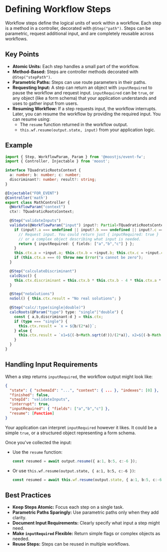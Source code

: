 # Defining Workflow Steps

Workflow steps define the logical units of work within a workflow. Each step is a method in a controller, decorated with `@Step("path")`. Steps can be parametric, request additional input, and are completely reusable across workflows.

## Key Points

- **Atomic Units:** Each step handles a small part of the workflow.
- **Method-Based:** Steps are controller methods decorated with `@Step("stepPath")`.
- **Parametric Paths:** Steps can use route parameters in their paths.
- **Requesting Input:** A step can return an object with `inputRequired` to pause the workflow and request input. `inputRequired` can be `true`, or any object (like a form schema) that your application understands and uses to gather input from users.
- **Resuming Workflow:** If a step requests input, the workflow interrupts. Later, you can resume the workflow by providing the required input. You can resume using:
  - The `resume` function returned in the workflow output.
  - `this.wf.resume(output.state, input)` from your application logic.

## Example

```ts
import { Step, WorkflowParam, Param } from '@moostjs/event-fw';
import { Controller, Injectable } from 'moost';

interface TQuadraticRootsContext {
  a: number; b: number; c: number;
  discriminant?: number; result?: string;
}

@Injectable("FOR_EVENT")
@Controller('math')
export class MathController {
  @WorkflowParam("context")
  ctx!: TQuadraticRootsContext;

  @Step("validateInputs")
  validate(@WorkflowParam("input") input?: Partial<TQuadraticRootsContext>) {
    if (input?.a === undefined || input?.b === undefined || input?.c === undefined) {
      // Request input. You could return just { inputRequired: true }
      // or a complex object describing what input is needed.
      return { inputRequired: { fields: ["a","b","c"] } };
    }
    this.ctx.a = +input.a; this.ctx.b = +input.b; this.ctx.c = +input.c;
    if (this.ctx.a === 0) throw new Error("a cannot be zero");
  }

  @Step("calculateDiscriminant")
  calcDisc() {
    this.ctx.discriminant = this.ctx.b * this.ctx.b - 4 * this.ctx.a * this.ctx.c;
  }

  @Step("noSolutions")
  noSol() { this.ctx.result = "No real solutions"; }

  @Step("calc/:type(single|double)")
  calcRoots(@Param("type") type: "single"|"double") {
    const { a,b,discriminant:d } = this.ctx;
    if (type === "single") {
      this.ctx.result = `x = ${b/(2*a)}`;
    } else {
      this.ctx.result = `x1=${(-b+Math.sqrt(d!))/(2*a)}, x2=${(-b-Math.sqrt(d!))/(2*a)}`;
    }
  }
}
```

## Handling Input Requirements

When a step returns `inputRequired`, the workflow output might look like:

```json
{
  "state": { "schemaId": "...", "context": { ... }, "indexes": [0] },
  "finished": false,
  "stepId": "validateInputs",
  "interrupt": true,
  "inputRequired": { "fields": ["a","b","c"] },
  "resume": [Function]
}
```

Your application can interpret `inputRequired` however it likes. It could be a simple `true`, or a structured object representing a form schema.

Once you've collected the input:

- Use the `resume` function:
  ```ts
  const resumed = await output.resume({ a:1, b:5, c:-6 });
  ```
- Or use `this.wf.resume(output.state, { a:1, b:5, c:-6 })`:
  ```ts
  const resumed = await this.wf.resume(output.state, { a:1, b:5, c:-6 });
  ```

## Best Practices

- **Keep Steps Atomic:** Focus each step on a single task.
- **Parametric Paths Sparingly:** Use parametric paths only when they add clarity.
- **Document Input Requirements:** Clearly specify what input a step might need.
- **Make `inputRequired` Flexible:** Return simple flags or complex objects as needed.
- **Reuse Steps:** Steps can be reused in multiple workflows.


